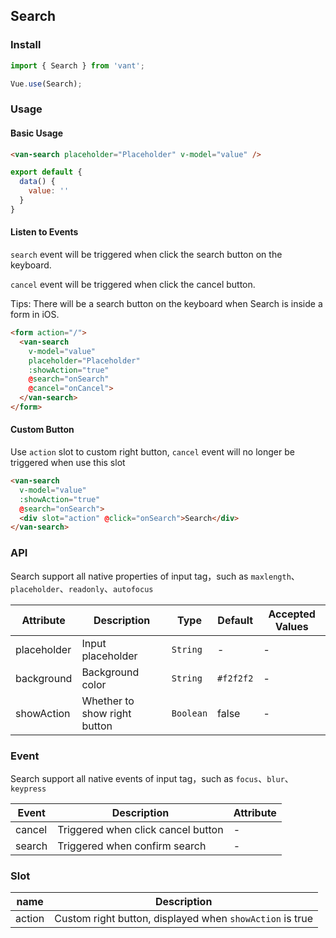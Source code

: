## Search

### Install
``` javascript
import { Search } from 'vant';

Vue.use(Search);
```

### Usage

#### Basic Usage

```html
<van-search placeholder="Placeholder" v-model="value" />
```

```javascript
export default {
  data() {
    value: ''
  }
}
```

#### Listen to Events
`search` event will be triggered when click the search button on the keyboard.

`cancel` event will be triggered when click the cancel button.

Tips: There will be a search button on the keyboard when Search is inside a form in iOS.

```html
<form action="/">
  <van-search
    v-model="value"
    placeholder="Placeholder"
    :showAction="true"
    @search="onSearch"
    @cancel="onCancel">
  </van-search>
</form>
```

#### Custom Button
Use `action` slot to custom right button, `cancel` event will no longer be triggered when use this slot

```html
<van-search
  v-model="value"
  :showAction="true"
  @search="onSearch">
  <div slot="action" @click="onSearch">Search</div>
</van-search>
```

### API
Search support all native properties of input tag，such as `maxlength`、`placeholder`、`readonly`、`autofocus`

| Attribute | Description | Type | Default | Accepted Values |
|-----------|-----------|-----------|-------------|-------------|
| placeholder | Input placeholder | `String` | - | - |
| background | Background color | `String` | `#f2f2f2` | - |
| showAction | Whether to show right button | `Boolean` | false | - |

### Event
Search support all native events of input tag，such as `focus`、`blur`、`keypress`

| Event | Description | Attribute |
|-----------|-----------|-----------|
| cancel | Triggered when click cancel button | - |
| search | Triggered when confirm search | - |

### Slot

| name | Description |
|-----------|-----------|
| action | Custom right button, displayed when `showAction` is true |
